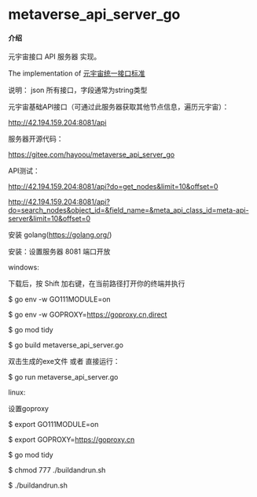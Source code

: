 # metaverse_api_server_go

#### 介绍
元宇宙接口 API 服务器 实现。 

The implementation of  [元宇宙统一接口标准](https://thoughts.aliyun.com/share/61953ed66a1d11001aecd4f9#title=元宇宙通用通信协议_Metaverse_General_Protocal)

说明：
json 所有接口，字段通常为string类型

元宇宙基础API接口（可通过此服务器获取其他节点信息，遍历元宇宙）：

http://42.194.159.204:8081/api

服务器开源代码：

https://gitee.com/hayoou/metaverse_api_server_go


API测试：

http://42.194.159.204:8081/api?do=get_nodes&limit=10&offset=0


http://42.194.159.204:8081/api?do=search_nodes&object_id=&field_name=&meta_api_class_id=meta-api-server&limit=10&offset=0


安装 golang(https://golang.org/)
 
安装：设置服务器 8081 端口开放

windows:

下载后，按 Shift 加右键，在当前路径打开你的终端并执行

$ go env -w GO111MODULE=on

$ go env -w GOPROXY=https://goproxy.cn,direct

$ go mod tidy

$ go build metaverse_api_server.go 

双击生成的exe文件 或者 直接运行：

$ go run metaverse_api_server.go



linux:

设置goproxy

$ export GO111MODULE=on

$ export GOPROXY=https://goproxy.cn

$ go mod tidy

$ chmod 777 ./buildandrun.sh

$ ./buildandrun.sh